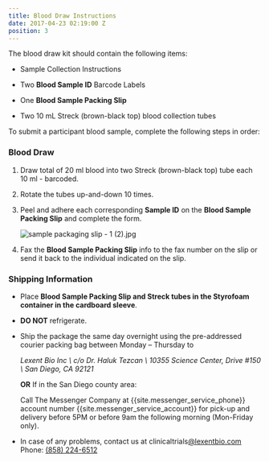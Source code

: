 ```yaml
---
title: Blood Draw Instructions
date: 2017-04-23 02:19:00 Z
position: 3
---
```


The blood draw kit should contain the following items:

* Sample Collection Instructions

* Two **Blood Sample ID** Barcode Labels

* One **Blood Sample Packing Slip**

* Two 10 mL Streck (brown-black top) blood collection tubes

To submit a participant blood sample, complete the following steps in order:

### Blood Draw

1. Draw total of 20 ml blood into two Streck (brown-black top) tube each 10 ml - barcoded.

2. Rotate the tubes up-and-down 10 times.

3. Peel and adhere each corresponding **Sample ID** on the **Blood Sample Packing Slip** and complete the form.

   ![sample packaging slip - 1 (2).jpg](/uploads/sample%20packaging%20slip%20-%201%20(2).jpg)

4. Fax the **Blood Sample Packing Slip** info to the fax number on the slip or send it back to the individual indicated on the slip.

### **Shipping Information**

* Place **Blood Sample Packing Slip and Streck tubes in the Styrofoam container in the cardboard sleeve**.

* **DO NOT** refrigerate.

* Ship the package the same day overnight using the pre-addressed courier packing bag between Monday – Thursday to

  *Lexent Bio Inc \\
  c/o Dr. Haluk Tezcan \\
  10355 Science Center, Drive #150 \\
  San Diego, CA 92121*

  **OR** If in the San Diego county area:

  Call The Messenger Company at {{site.messenger_service_phone}} account number {{site.messenger_service_account}} for pick-up and delivery before 5PM or before 9am the following morning (Mon-Friday only).

* In case of any problems, contact us at clinicaltrials[@lexentbio.com](mailto:twilson@lexentbio.com)
  Phone: [(858) 224-6512](tel:(858)%20224-6512)